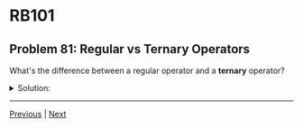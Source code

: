 # RB101
## Problem 81: Regular vs Ternary Operators

What's the difference between a regular operator and a **ternary** operator?

<details>
<summary>Solution:</summary>

The difference is in how many operands (values) they work with:

- **Unary operator**: Operates on one operand (e.g., `!`, `-` for negation, `not`)
- **Binary operator**: Operates on two operands (e.g., `+`, `-`, `*`, `/`, `&&`, `||`)
- **Ternary operator**: Operates on three operands (e.g., `condition ? true_value : false_value`)

**Examples:**

```ruby
# Unary operators (one operand):
!true          # 'not' operates on true
-5             # Negation operates on 5
+5             # Unary plus

# Binary operators (two operands):
5 + 3          # '+' operates on 5 and 3
10 - 2         # '-' operates on 10 and 2
x && y         # '&&' operates on x and y
"hello" + " world"  # '+' operates on two strings

# Ternary operator (three operands):
age >= 18 ? "adult" : "minor"
# Three parts: condition (age >= 18), true value ("adult"), false value ("minor")

score > 50 ? "pass" : "fail"
# condition (score > 50), true value ("pass"), false value ("fail")
```

**The ternary operator is Ruby's only ternary operator:**
```ruby
# General form:
condition ? value_if_true : value_if_false

# Examples:
status = age >= 18 ? "adult" : "minor"
max = a > b ? a : b
message = logged_in ? "Welcome back!" : "Please log in"

# Can be nested (but be careful with readability):
grade = score >= 90 ? 'A' : score >= 80 ? 'B' : 'F'
```

</details>

---

[Previous](080.md) | [Next](082.md)

